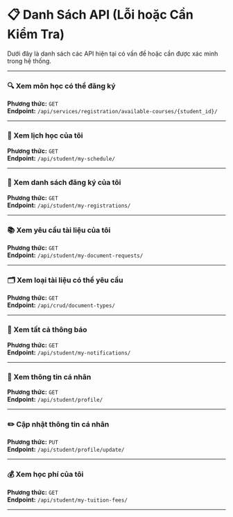 # 📋 Danh Sách API (Lỗi hoặc Cần Kiểm Tra)

Dưới đây là danh sách các API hiện tại có vấn đề hoặc cần được xác minh trong hệ thống.

---

### 🔍 Xem môn học có thể đăng ký  
**Phương thức:** `GET`  
**Endpoint:** `/api/services/registration/available-courses/{student_id}/`

---

### 📅 Xem lịch học của tôi  
**Phương thức:** `GET`  
**Endpoint:** `/api/student/my-schedule/`

---

### 🧾 Xem danh sách đăng ký của tôi  
**Phương thức:** `GET`  
**Endpoint:** `/api/student/my-registrations/`

---

### 📚 Xem yêu cầu tài liệu của tôi  
**Phương thức:** `GET`  
**Endpoint:** `/api/student/my-document-requests/`

---

### 🗂️ Xem loại tài liệu có thể yêu cầu  
**Phương thức:** `GET`  
**Endpoint:** `/api/crud/document-types/`

---

### 🔔 Xem tất cả thông báo  
**Phương thức:** `GET`  
**Endpoint:** `/api/student/my-notifications/`

---

### 👤 Xem thông tin cá nhân  
**Phương thức:** `GET`  
**Endpoint:** `/api/student/profile/`

---

### ✏️ Cập nhật thông tin cá nhân  
**Phương thức:** `PUT`  
**Endpoint:** `/api/student/profile/update/`

---

### 💰 Xem học phí của tôi  
**Phương thức:** `GET`  
**Endpoint:** `/api/student/my-tuition-fees/`

---

